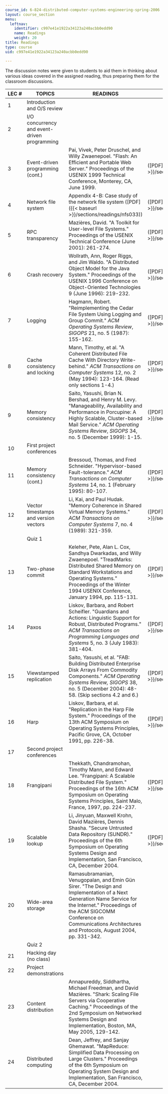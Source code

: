 ```yaml
---
course_id: 6-824-distributed-computer-systems-engineering-spring-2006
layout: course_section
menu:
  leftnav:
    identifier: c997e41e1922a34123a240acbb0edd90
    name: Readings
    weight: 20
title: Readings
type: course
uid: c997e41e1922a34123a240acbb0edd90

---
```


The discussion notes were given to students to aid them in thinking about various ideas covered in the assigned reading, thus preparing them for the classroom discussions.

| LEC # | TOPICS | READINGS | DISCUSSION NOTES |
| --- | --- | --- | --- |
| 1 | Introduction and O/S review | &nbsp; |
| 2 | I/O concurrency and event-driven programming | &nbsp; |
| 3 | Event-driven programming (cont.) | Pai, Vivek, Peter Druschel, and Willy Zwaenepoel. "Flash: An Efficient and Portable Web Server." Proceedings of the USENIX 1999 Technical Conference, Monterey, CA, June 1999. | ([PDF]({{< baseurl >}}/sections/readings/flash)) |
| 4 | Network file system | Appendix 4-B: Case study of the network file system ([PDF]({{< baseurl >}}/sections/readings/nfs033)) | ([PDF]({{< baseurl >}}/sections/readings/nfs85)) |
| 5 | RPC transparency | Mazières, David. "A Toolkit for User-level File Systems." Proceedings of the USENIX Technical Conference (June 2001): 261-274. | ([PDF]({{< baseurl >}}/sections/readings/nfsloop)) |
| 6 | Crash recovery | Wollrath, Ann, Roger Riggs, and Jim Waldo. "A Distributed Object Model for the Java System." Proceedings of the USENIX 1996 Conference on Object-Oriented Technologies 9 (June 1996): 219-232. | ([PDF]({{< baseurl >}}/sections/readings/rmi)) |
| 7 | Logging | Hagmann, Robert. "Reimplementing the Cedar File System Using Logging and Group Commit." _ACM Operating Systems Review_, _SIGOPS_ 21, no. 5 (1987): 155-162. | ([PDF]({{< baseurl >}}/sections/readings/hagmann)) |
| 8 | Cache consistency and locking | Mann, Timothy, et al. "A Coherent Distributed File Cache With Directory Write-behind." _ACM Transactions on Computer Systems_ 12, no. 2 (May 1994): 123-164. (Read only sections 1-4.) | ([PDF]({{< baseurl >}}/sections/readings/echo)) |
| 9 | Memory consistency | Saito, Yasushi, Brian N. Bershad, and Henry M. Levy. "Manageability, Availability and Performance in Porcupine: A Highly Scalable, Cluster-based Mail Service." _ACM Operating Systems Review_, _SIGOPS_ 34, no. 5 (December 1999): 1-15. | ([PDF]({{< baseurl >}}/sections/readings/porcupine)) |
| 10 | First project conferences | &nbsp; |
| 11 | Memory consistency (cont.) | Bressoud, Thomas, and Fred Schneider. "Hypervisor-based Fault-tolerance." _ACM Transactions on Computer Systems_ 14, no. 1 (February 1995): 80-107. | ([PDF]({{< baseurl >}}/sections/readings/hypervisor)) |
| 12 | Vector timestamps and version vectors | Li, Kai, and Paul Hudak. "Memory Coherence in Shared Virtual Memory Systems." _ACM Transactions on Computer Systems_ 7, no. 4 (1989): 321-359. | ([PDF]({{< baseurl >}}/sections/readings/ivy86)) |
| &nbsp; | Quiz 1 | &nbsp; |
| 13 | Two-phase commit | Keleher, Pete, Alan L. Cox, Sandhya Dwarkadas, and Willy Zwaenepoel. "TreadMarks: Distributed Shared Memory on Standard Workstations and Operating Systems." Proceedings of the Winter 1994 USENIX Conference, January 1994, pp. 115-131. | ([PDF]({{< baseurl >}}/sections/readings/treadmarks)) |
| 14 | Paxos | Liskov, Barbara, and Robert Scheifler. "Guardians and Actions: Linguistic Support for Robust, Distributed Programs." _ACM Transactions on Programming Languages and Systems_ 5, no. 3 (July 1983): 381-404. | ([PDF]({{< baseurl >}}/sections/readings/argus)) |
| 15 | Viewstamped replication | Saito, Yasushi, et al. "FAB: Building Distributed Enterprise Disk Arrays From Commodity Components." _ACM Operating Systems Review, SIGOPS_ 38, no. 5 (December 2004): 48-58. (Skip sections 4.2 and 6.) | ([PDF]({{< baseurl >}}/sections/readings/fab)) |
| 16 | Harp | Liskov, Barbara, et al. "Replication in the Harp File System." Proceedings of the 13th ACM Symposium on Operating Systems Principles, Pacific Grove, CA, October 1991, pp. 226-38. | ([PDF]({{< baseurl >}}/sections/readings/harp)) |
| 17 | Second project conferences | &nbsp; |
| 18 | Frangipani | Thekkath, Chandramohan, Timothy Mann, and Edward Lee. "Frangipani: A Scalable Distributed File System." Proceedings of the 16th ACM Symposium on Operating Systems Principles, Saint Malo, France, 1997, pp. 224-237. | ([PDF]({{< baseurl >}}/sections/readings/frangipani)) |
| 19 | Scalable lookup | Li, Jinyuan, Maxwell Krohn, David Mazières, Dennis Shasha. "Secure Untrusted Data Repository (SUNDR)." Proceedings of the 6th Symposium on Operating Systems Design and Implementation, San Francisco, CA, December 2004. | ([PDF]({{< baseurl >}}/sections/readings/sundr)) |
| 20 | Wide-area storage | Ramasubramanian, Venugopalan, and Emin Gün Sirer. "The Design and Implementation of a Next Generation Name Service for the Internet." Proceedings of the ACM SIGCOMM Conference on Communications Architectures and Protocols, August 2004, pp. 331-342. | &nbsp; |
| &nbsp; | Quiz 2 | &nbsp; |
| 21 | Hacking day (no class) | &nbsp; |
| 22 | Project demonstrations | &nbsp; |
| 23 | Content distribution | Annapureddy, Siddhartha, Michael Freedman, and David Mazières. "Shark: Scaling File Servers via Cooperative Caching." Proceedings of the 2nd Symposium on Networked Systems Design and Implementation, Boston, MA, May 2005, 129-142. | &nbsp; |
| 24 | Distributed computing | Dean, Jeffrey, and Sanjay Ghemawat. "MapReduce: Simplified Data Processing on Large Clusters." Proceedings of the 6th Symposium on Operating System Design and Implementation, San Francisco, CA, December 2004. |